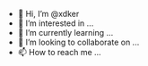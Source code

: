 - 👋 Hi, I’m @xdker
- 👀 I’m interested in ...
- 🌱 I’m currently learning ...
- 💞️ I’m looking to collaborate on ...
- 📫 How to reach me ...

<!---
xdker/xdker is a ✨ special ✨ repository because its `README.md` (this file) appears on your GitHub profile.
You can click the Preview link to take a look at your changes.
--->
